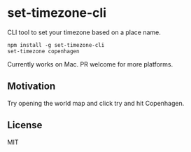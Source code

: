# set-timezone-cli

CLI tool to set your timezone based on a place name.

```
npm install -g set-timezone-cli
set-timezone copenhagen
```

Currently works on Mac. PR welcome for more platforms.

## Motivation

Try opening the world map and click try and hit Copenhagen.

## License

MIT
